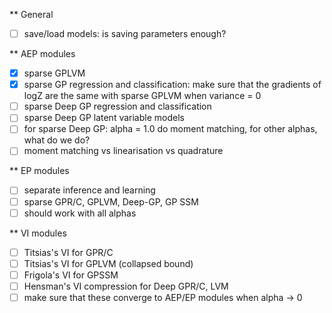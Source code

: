 ** General

- [ ] save/load models: is saving parameters enough?

** AEP modules

- [x] sparse GPLVM
- [x] sparse GP regression and classification: make sure that the gradients of logZ 
are the same with sparse GPLVM when variance = 0
- [ ] sparse Deep GP regression and classification
- [ ] sparse Deep GP latent variable models
- [ ] for sparse Deep GP: alpha = 1.0 do moment matching, 
for other alphas, what do we do?
- [ ] moment matching vs linearisation vs quadrature

** EP modules

- [ ] separate inference and learning
- [ ] sparse GPR/C, GPLVM, Deep-GP, GP SSM
- [ ] should work with all alphas

** VI modules

- [ ] Titsias's VI for GPR/C
- [ ] Titsias's VI for GPLVM (collapsed bound)
- [ ] Frigola's VI for GPSSM
- [ ] Hensman's VI compression for Deep GPR/C, LVM
- [ ] make sure that these converge to AEP/EP modules when alpha -> 0